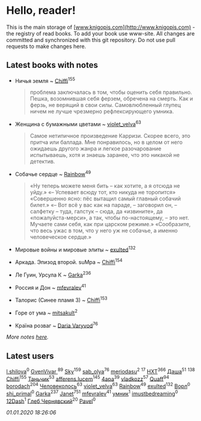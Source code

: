 # Hello, reader!
This is the main storage of [www.knigopis.com](http://www.knigopis.com) - the registry of read books.
To add your book use www-site. All changes are committed and synchronized with this git repository.
Do not use pull requests to make changes here.


## Latest books with notes
* Ничья земля ~ [Chiffi](users/105/105831994080785626680-google)<sup>155</sup>
    > проблема заключалась в том,  чтобы оценить себя  правильно.  Пешка,  возомнившая себя ферзем, обречена на смерть. Как и ферзь, не верящий в свои силы. Самовлюбленный глупец ничем не лучше чрезмерно рефлексирующего умника.

* Женщина с бумажными цветами ~ [violet_velva](users/116/116961712580551399099-google)<sup>63</sup>
    > Самое нетипичное произведение Карризи. Скорее всего, это притча или баллада. Мне понравилось, но в целом от него ожидаешь другого жанра и легкое разочарование испытываешь, хотя и знаешь заранее, что это никакой не детектив.

* Собачье сердце ~ [Rainbow](users/109/109787328219839805802-google)<sup>49</sup>
    > «Ну теперь можете меня бить – как хотите, а я отсюда не уйду.»
    > «– Успевает всюду тот, кто никуда не торопится»
    > «Совершенно ясно: пёс вытащил самый главный собачий билет.»
    > «– Вот всё у вас как на параде, – заговорил он, – салфетку – туда, галстук – сюда, да «извините», да «пожалуйста-мерси», а так, чтобы по-настоящему, – это нет. Мучаете сами себя, как при царском режиме.»
    > «Сообразите, что весь ужас в том, что у него уж не собачье, а именно человеческое сердце.»

* Мировые войны и мировые элиты ~ [exulted](users/100/100599204551896265722-google)<sup>132</sup>

* Аркада. Эпизод второй. suMpa ~ [Chiffi](users/105/105831994080785626680-google)<sup>154</sup>

* Ле Гуин, Урсула К ~ [Garka](users/115/115753719718250012620-google)<sup>236</sup>

* Россия и Дон ~ [mfevralev](users/140/140966150-vkontakte)<sup>41</sup>

* Талорис (Синее пламя 3) ~ [Chiffi](users/105/105831994080785626680-google)<sup>153</sup>

* Горе от ума ~ [mitsakult](users/288/288034278-vkontakte)<sup>2</sup>

* Країна розваг ~ [Daria Varyvod](users/829/829893410524253-facebook)<sup>76</sup>


_More notes [here](latest_books_with_notes.md)._


## Latest users
[l.shilova](users/101/10123344-vkontakte)<sup>0</sup> 
[GvenVivar ](users/158/158266434925901-facebook)<sup>89</sup> 
[Sky](users/118/118049897850017649660-google)<sup>159</sup> 
[sab_olya](users/139/139338401-vkontakte)<sup>76</sup> 
[meriodasu](users/106/106791485142732018245-google)<sup>2</sup> 
[](users/270/270444099499-odnoklassniki)<sup>17</sup> 
[HXT](users/100/100002563462782-facebook)<sup>366</sup> 
[Даша](users/334/334696193054530347-mailru)<sup>51</sup> 
[](users/115/115826717712507836033-google)<sup>138</sup> 
[Chiffi](users/105/105831994080785626680-google)<sup>155</sup> 
[Таньчик](users/209/2096581563762610-facebook)<sup>53</sup> 
[afferens.lucem](users/196/196071655-vkontakte)<sup>145</sup> 
[4apa](users/117/117392596378069249667-google)<sup>39</sup> 
[vladkozz](users/572/57239276-vkontakte)<sup>57</sup> 
[Quaff](users/122/12267158-vkontakte)<sup>94</sup> 
[borodach](users/157/15706320-vkontakte)<sup>204</sup> 
[Человеколось](users/174/17475979687188177329-mailru)<sup>63</sup> 
[violet_velva](users/116/116961712580551399099-google)<sup>63</sup> 
[Rainbow](users/109/109787328219839805802-google)<sup>49</sup> 
[exulted](users/100/100599204551896265722-google)<sup>132</sup> 
[Ворл](users/847/8473129374433134801-mailru)<sup>0</sup> 
[shi_primal](users/200/200932579-vkontakte)<sup>0</sup> 
[Garka](users/115/115753719718250012620-google)<sup>237</sup> 
[Janet](users/108/108113656204404967440-google)<sup>751</sup> 
[mfevralev](users/140/140966150-vkontakte)<sup>41</sup> 
[умник](users/172/172624478-vkontakte)<sup>1</sup> 
[imustbedreaming](users/123/123376372-vkontakte)<sup>0</sup> 
[12Dash](users/270/270793814-vkontakte)<sup>1</sup> 
[Глеб Чернявский](users/122/12269424984830334284-mailru)<sup>20</sup> 
[Pavel](users/115/115796399209122380492-google)<sup>0</sup> 


_01.01.2020 18:26:06_
